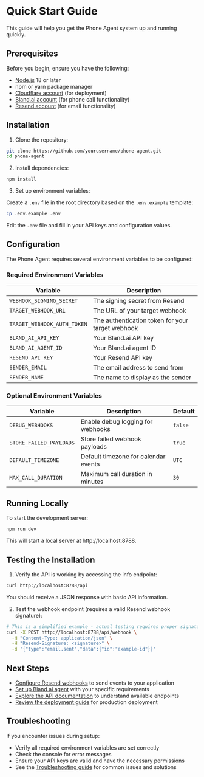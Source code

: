 # Quick Start Guide

This guide will help you get the Phone Agent system up and running quickly.

## Prerequisites

Before you begin, ensure you have the following:

- [Node.js](https://nodejs.org/) 18 or later
- npm or yarn package manager
- [Cloudflare account](https://dash.cloudflare.com/sign-up) (for deployment)
- [Bland.ai account](https://www.bland.ai/) (for phone call functionality)
- [Resend account](https://resend.com/) (for email functionality)

## Installation

1. Clone the repository:

```bash
git clone https://github.com/yourusername/phone-agent.git
cd phone-agent
```

2. Install dependencies:

```bash
npm install
```

3. Set up environment variables:

Create a `.env` file in the root directory based on the `.env.example` template:

```bash
cp .env.example .env
```

Edit the `.env` file and fill in your API keys and configuration values.

## Configuration

The Phone Agent requires several environment variables to be configured:

### Required Environment Variables

| Variable | Description |
|----------|-------------|
| `WEBHOOK_SIGNING_SECRET` | The signing secret from Resend |
| `TARGET_WEBHOOK_URL` | The URL of your target webhook |
| `TARGET_WEBHOOK_AUTH_TOKEN` | The authentication token for your target webhook |
| `BLAND_AI_API_KEY` | Your Bland.ai API key |
| `BLAND_AI_AGENT_ID` | Your Bland.ai agent ID |
| `RESEND_API_KEY` | Your Resend API key |
| `SENDER_EMAIL` | The email address to send from |
| `SENDER_NAME` | The name to display as the sender |

### Optional Environment Variables

| Variable | Description | Default |
|----------|-------------|---------|
| `DEBUG_WEBHOOKS` | Enable debug logging for webhooks | `false` |
| `STORE_FAILED_PAYLOADS` | Store failed webhook payloads | `true` |
| `DEFAULT_TIMEZONE` | Default timezone for calendar events | `UTC` |
| `MAX_CALL_DURATION` | Maximum call duration in minutes | `30` |

## Running Locally

To start the development server:

```bash
npm run dev
```

This will start a local server at http://localhost:8788.

## Testing the Installation

1. Verify the API is working by accessing the info endpoint:

```bash
curl http://localhost:8788/api
```

You should receive a JSON response with basic API information.

2. Test the webhook endpoint (requires a valid Resend webhook signature):

```bash
# This is a simplified example - actual testing requires proper signature generation
curl -X POST http://localhost:8788/api/webhook \
  -H "Content-Type: application/json" \
  -H "Resend-Signature: <signature>" \
  -d '{"type":"email.sent","data":{"id":"example-id"}}'
```

## Next Steps

- [Configure Resend webhooks](./webhook-integration.md) to send events to your application
- [Set up Bland.ai agent](./services/bland-service.md) with your specific requirements
- [Explore the API documentation](./api-reference.md) to understand available endpoints
- [Review the deployment guide](./deployment-guide.md) for production deployment

## Troubleshooting

If you encounter issues during setup:

- Verify all required environment variables are set correctly
- Check the console for error messages
- Ensure your API keys are valid and have the necessary permissions
- See the [Troubleshooting guide](./troubleshooting.md) for common issues and solutions